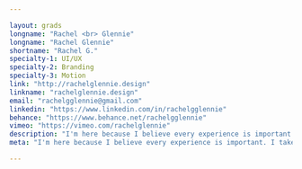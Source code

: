 ```yaml
---

layout: grads
longname: "Rachel <br> Glennie"
longname: "Rachel Glennie"
shortname: "Rachel G."
specialty-1: UI/UX
specialty-2: Branding
specialty-3: Motion
link: "http://rachelglennie.design"
linkname: "rachelglennie.design"
email: "rachelgglennie@gmail.com"
linkedin: "https://www.linkedin.com/in/rachelgglennie"
behance: "https://www.behance.net/rachelgglennie"
vimeo: "https://vimeo.com/rachelglennie"
description: "I'm here because I believe every experience is important. I take pride in my enthusiasm, relaxed attitude, and ability to guess dog breeds."
meta: "I'm here because I believe every experience is important. I take pride in my enthusiasm, relaxed attitude, and ability to guess dog breeds."

---
```

